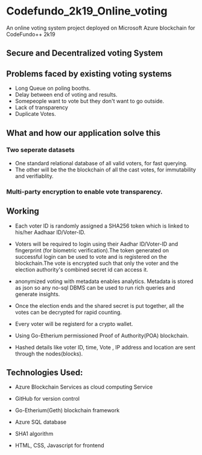 # Codefundo_2k19_Online_voting
An online  voting system project deployed on Microsoft Azure blockchain for CodeFundo++ 2k19

## Secure and Decentralized voting System

## Problems faced by existing voting systems

- Long Queue on poling booths.
- Delay between end of voting and results.
- Somepeople want to vote but they don't want to go outside.
- Lack of transparency
- Duplicate Votes.

## What and how our application solve this

### Two seperate datasets
  - One  standard relational database of all valid voters, for fast querying.
  - The other will be the the blockchain of all the cast votes, for immutability and verifiablity.
  
### Multi-party encryption to enable vote transparency.  
  
## Working  

- Each voter ID is randomly assigned a SHA256 token which is linked to his/her Aadhaar ID/Voter-ID. 

- Voters will be required to login using their Aadhar ID/Voter-ID and fingerprint (for biometric verification).The token generated on successful login can be used to vote and is registered on the blockchain.The vote is encrypted such that only the voter and the election authority's combined secret id can access it.

- anonymized voting with metadata enables analytics. Metadata is stored as json so any no-sql DBMS can be used to run rich queries and generate insights.

- Once the election ends and the shared secret is put together, all the votes can be decrypted for rapid counting.

- Every voter will be registerd for a crypto wallet.

- Using Go-Etherium permissioned Proof of Authority(POA) blockchain.

- Hashed details like voter ID, time, Vote , IP address and location are sent through the nodes(blocks).

## Technologies Used:
- Azure Blockchain Services as cloud computing Service

-	GitHub for version control

-	Go-Etherium(Geth) blockchain framework

-	Azure SQL database

- SHA1 algorithm

- HTML, CSS, Javascript for frontend


